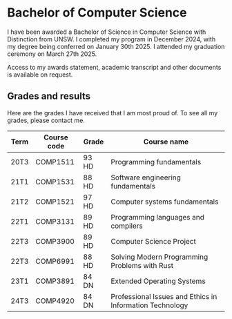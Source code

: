# Bachelor of Computer Science

I have been awarded a Bachelor of Science in Computer Science with Distinction from UNSW. I completed my program in December 2024, with my degree being conferred on January 30th 2025. I attended my graduation ceremony on March 27th 2025.

Access to my awards statement, academic transcript and other documents is available on request.

## Grades and results

Here are the grades I have received that I am most proud of. To see all my grades, please contact me.

| Term | Course code | Grade | Course name |
| ---- | ----------- | ----- | ----------- |
| 20T3 | COMP1511    | 93 HD | Programming fundamentals |
| 21T1 | COMP1531    | 88 HD | Software engineering fundamentals |
| 21T2 | COMP1521    | 97 HD | Computer systems fundamentals |
| 22T1 | COMP3131    | 89 HD | Programming languages and compilers |
| 22T3 | COMP3900    | 89 HD | Computer Science Project |
| 22T3 | COMP6991    | 88 HD | Solving Modern Programming Problems with Rust |
| 23T1 | COMP3891    | 84 DN | Extended Operating Systems |
| 24T3 | COMP4920    | 84 DN | Professional Issues and Ethics in Information Technology |